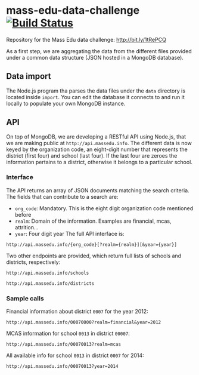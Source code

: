 mass-edu-data-challenge [![Build Status](https://travis-ci.org/davidlago/mass-edu-data-challenge.png)](https://travis-ci.org/davidlago/mass-edu-data-challenge)
=======================

Repository for the Mass Edu data challenge: http://bit.ly/1tRePCQ

As a first step, we are aggregating the data from the different files provided under a common data structure (JSON hosted in a MongoDB database).

## Data import
The Node.js program tha parses the data files under the `data` directory is located inside `import`. You can edit the database it connects to and run it locally to populate your own MongoDB instance.

## API
On top of MongoDB, we are developing a RESTful API using Node.js, that we are making public at `http://api.massedu.info`. The different data is now keyed by the organization code, an eight-digit number that represents the district (first four) and school (last four). If the last four are zeroes the information pertains to a district, otherwise it belongs to a particular school.

### Interface
The API returns an array of JSON documents matching the search criteria. The fields that can contribute to a search are:
* `org_code`: Mandatory. This is the eight digit organization code mentioned before
* `realm`: Domain of the information. Examples are financial, mcas, attrition...
* `year`: Four digit year
The full API interface is:
```
http://api.massedu.info/{org_code}[?realm={realm}][&year={year}]
```

Two other endpoints are provided, which return full lists of schools and districts, respectively:
```
http://api.massedu.info/schools
````
````
http://api.massedu.info/districts
````

### Sample calls
Financial information about district `0007` for the year 2012:
```
http://api.massedu.info/00070000?realm=financial&year=2012
```
MCAS information for school `0013` in district `00007`:
```
http://api.massedu.info/00070013?realm=mcas
```
All available info for school `0013` in district `0007` for 2014:
```
http://api.massedu.info/00070013?year=2014
```
